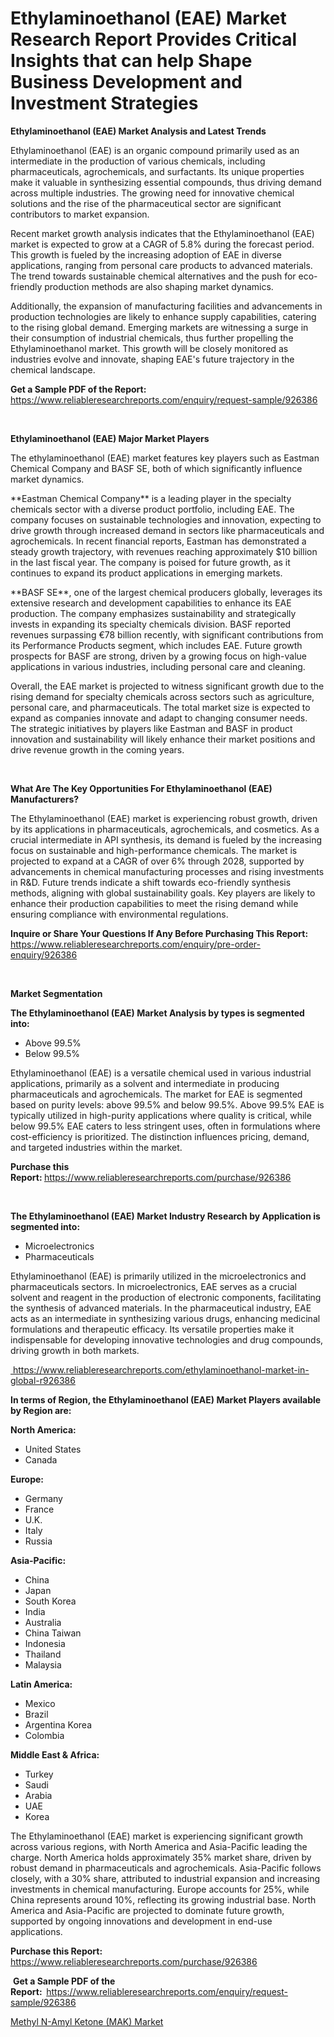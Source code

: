 <p><h1>Ethylaminoethanol (EAE) Market Research Report Provides Critical Insights that can help Shape Business Development and Investment Strategies</h1></p><p><strong>Ethylaminoethanol (EAE) Market Analysis and Latest Trends</strong></p>
<p><p>Ethylaminoethanol (EAE) is an organic compound primarily used as an intermediate in the production of various chemicals, including pharmaceuticals, agrochemicals, and surfactants. Its unique properties make it valuable in synthesizing essential compounds, thus driving demand across multiple industries. The growing need for innovative chemical solutions and the rise of the pharmaceutical sector are significant contributors to market expansion.</p><p>Recent market growth analysis indicates that the Ethylaminoethanol (EAE) market is expected to grow at a CAGR of 5.8% during the forecast period. This growth is fueled by the increasing adoption of EAE in diverse applications, ranging from personal care products to advanced materials. The trend towards sustainable chemical alternatives and the push for eco-friendly production methods are also shaping market dynamics.</p><p>Additionally, the expansion of manufacturing facilities and advancements in production technologies are likely to enhance supply capabilities, catering to the rising global demand. Emerging markets are witnessing a surge in their consumption of industrial chemicals, thus further propelling the Ethylaminoethanol market. This growth will be closely monitored as industries evolve and innovate, shaping EAE's future trajectory in the chemical landscape.</p></p>
<p><strong>Get a Sample PDF of the Report:&nbsp;</strong> <a href="https://www.reliableresearchreports.com/enquiry/request-sample/926386?utm_campaign=2243&utm_medium=2&utm_source=Github&utm_content=ia&utm_term=24032025&utm_id=ethylaminoethanol-eae">https://www.reliableresearchreports.com/enquiry/request-sample/926386</a></p>
<p>&nbsp;</p>
<p><strong>Ethylaminoethanol (EAE) Major Market Players</strong></p>
<p><p>The ethylaminoethanol (EAE) market features key players such as Eastman Chemical Company and BASF SE, both of which significantly influence market dynamics.</p><p>**Eastman Chemical Company** is a leading player in the specialty chemicals sector with a diverse product portfolio, including EAE. The company focuses on sustainable technologies and innovation, expecting to drive growth through increased demand in sectors like pharmaceuticals and agrochemicals. In recent financial reports, Eastman has demonstrated a steady growth trajectory, with revenues reaching approximately $10 billion in the last fiscal year. The company is poised for future growth, as it continues to expand its product applications in emerging markets.</p><p>**BASF SE**, one of the largest chemical producers globally, leverages its extensive research and development capabilities to enhance its EAE production. The company emphasizes sustainability and strategically invests in expanding its specialty chemicals division. BASF reported revenues surpassing €78 billion recently, with significant contributions from its Performance Products segment, which includes EAE. Future growth prospects for BASF are strong, driven by a growing focus on high-value applications in various industries, including personal care and cleaning.</p><p>Overall, the EAE market is projected to witness significant growth due to the rising demand for specialty chemicals across sectors such as agriculture, personal care, and pharmaceuticals. The total market size is expected to expand as companies innovate and adapt to changing consumer needs. The strategic initiatives by players like Eastman and BASF in product innovation and sustainability will likely enhance their market positions and drive revenue growth in the coming years.</p></p>
<p>&nbsp;</p>
<p><strong>What Are The Key Opportunities For Ethylaminoethanol (EAE) Manufacturers?</strong></p>
<p><p>The Ethylaminoethanol (EAE) market is experiencing robust growth, driven by its applications in pharmaceuticals, agrochemicals, and cosmetics. As a crucial intermediate in API synthesis, its demand is fueled by the increasing focus on sustainable and high-performance chemicals. The market is projected to expand at a CAGR of over 6% through 2028, supported by advancements in chemical manufacturing processes and rising investments in R&D. Future trends indicate a shift towards eco-friendly synthesis methods, aligning with global sustainability goals. Key players are likely to enhance their production capabilities to meet the rising demand while ensuring compliance with environmental regulations.</p></p>
<p><strong>Inquire or Share Your Questions If Any Before Purchasing This Report:</strong> <a href="https://www.reliableresearchreports.com/enquiry/pre-order-enquiry/926386?utm_campaign=2243&utm_medium=2&utm_source=Github&utm_content=ia&utm_term=24032025&utm_id=ethylaminoethanol-eae">https://www.reliableresearchreports.com/enquiry/pre-order-enquiry/926386</a></p>
<p>&nbsp;</p>
<p><strong>Market Segmentation</strong></p>
<p><strong>The Ethylaminoethanol (EAE) Market Analysis by types is segmented into:</strong></p>
<p><ul><li>Above 99.5%</li><li>Below 99.5%</li></ul></p>
<p><p>Ethylaminoethanol (EAE) is a versatile chemical used in various industrial applications, primarily as a solvent and intermediate in producing pharmaceuticals and agrochemicals. The market for EAE is segmented based on purity levels: above 99.5% and below 99.5%. Above 99.5% EAE is typically utilized in high-purity applications where quality is critical, while below 99.5% EAE caters to less stringent uses, often in formulations where cost-efficiency is prioritized. The distinction influences pricing, demand, and targeted industries within the market.</p></p>
<p><strong>Purchase this Report:&nbsp;</strong><a href="https://www.reliableresearchreports.com/purchase/926386?utm_campaign=2243&utm_medium=2&utm_source=Github&utm_content=ia&utm_term=24032025&utm_id=ethylaminoethanol-eae">https://www.reliableresearchreports.com/purchase/926386</a></p>
<p>&nbsp;</p>
<p><strong>The Ethylaminoethanol (EAE) Market Industry Research by Application is segmented into:</strong></p>
<p><ul><li>Microelectronics</li><li>Pharmaceuticals</li></ul></p>
<p><p>Ethylaminoethanol (EAE) is primarily utilized in the microelectronics and pharmaceuticals sectors. In microelectronics, EAE serves as a crucial solvent and reagent in the production of electronic components, facilitating the synthesis of advanced materials. In the pharmaceutical industry, EAE acts as an intermediate in synthesizing various drugs, enhancing medicinal formulations and therapeutic efficacy. Its versatile properties make it indispensable for developing innovative technologies and drug compounds, driving growth in both markets.</p></p>
<p><a href="https://www.reliableresearchreports.com/ethylaminoethanol-market-in-global-r926386?utm_campaign=2243&utm_medium=2&utm_source=Github&utm_content=ia&utm_term=24032025&utm_id=ethylaminoethanol-eae">&nbsp;https://www.reliableresearchreports.com/ethylaminoethanol-market-in-global-r926386</a></p>
<p><strong>In terms of Region, the Ethylaminoethanol (EAE) Market Players available by Region are:</strong></p>
<p>
    <p> <strong> North America: </strong>
        <ul>
            <li>United States</li>
            <li>Canada</li>
        </ul>
        </p> 
    <p> <strong> Europe: </strong>
        <ul>
            <li>Germany</li>
            <li>France</li>
            <li>U.K.</li>
            <li>Italy</li>
            <li>Russia</li>
        </ul>
        </p> 
    <p> <strong> Asia-Pacific: </strong>
        <ul>
            <li>China</li>
            <li>Japan</li>
            <li>South Korea</li>
            <li>India</li>
            <li>Australia</li>
            <li>China Taiwan</li>
            <li>Indonesia</li>
            <li>Thailand</li>
            <li>Malaysia</li>
        </ul>
        </p> 
    <p> <strong> Latin America: </strong>
        <ul>
            <li>Mexico</li>
            <li>Brazil</li>
            <li>Argentina Korea</li>
            <li>Colombia</li>
        </ul>
        </p> 
    <p> <strong> Middle East & Africa: </strong>
        <ul>
            <li>Turkey</li>
            <li>Saudi</li>
            <li>Arabia</li>
            <li>UAE</li>
            <li>Korea</li>
        </ul>
    </p>
    </p>
<p><p>The Ethylaminoethanol (EAE) market is experiencing significant growth across various regions, with North America and Asia-Pacific leading the charge. North America holds approximately 35% market share, driven by robust demand in pharmaceuticals and agrochemicals. Asia-Pacific follows closely, with a 30% share, attributed to industrial expansion and increasing investments in chemical manufacturing. Europe accounts for 25%, while China represents around 10%, reflecting its growing industrial base. North America and Asia-Pacific are projected to dominate future growth, supported by ongoing innovations and development in end-use applications.</p></p>
<p><strong>Purchase this Report: </strong><a href="https://www.reliableresearchreports.com/purchase/926386?utm_campaign=2243&utm_medium=2&utm_source=Github&utm_content=ia&utm_term=24032025&utm_id=ethylaminoethanol-eae">https://www.reliableresearchreports.com/purchase/926386</a></p>
<p>&nbsp;<strong>Get a Sample PDF of the Report:&nbsp;&nbsp;</strong><a href="https://www.reliableresearchreports.com/enquiry/request-sample/926386?utm_campaign=2243&utm_medium=2&utm_source=Github&utm_content=ia&utm_term=24032025&utm_id=ethylaminoethanol-eae">https://www.reliableresearchreports.com/enquiry/request-sample/926386</a></p>
<p><strong></strong></p>
<p><p><a href="https://github.com/norbeludie83/Market-Research-Report-List-1/blob/main/methyl-n-amyl-ketone-mak-market.md?utm_campaign=2243&utm_medium=2&utm_source=Github&utm_content=ia&utm_term=24032025&utm_id=ethylaminoethanol-eae">Methyl N-Amyl Ketone (MAK) Market</a></p></p>